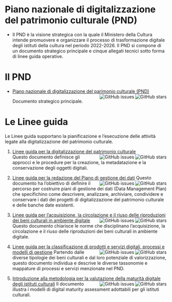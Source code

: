# Piano nazionale di digitalizzazione del patrimonio culturale (PND)

- Il PND è la visione strategica con la quale il Ministero della Cultura intende promuovere e organizzare il processo di trasformazione digitale degli istituti della cultura nel periodo 2022-2026.  Il PND si compone di un documento strategico principale e cinque allegati tecnici sotto forma di linee guida operative.

# Il PND

- [Piano nazionale di digitalizzazione del parimonio culturale (PND)](https://github.com/italia/ICDP-PND-docs) <img align="right" src="https://img.shields.io/github/stars/italia/ICDP-PND-docs?label=%E2%AD%90%EF%B8%8F&logo=github" alt="GitHub stars"><img align="right" src="https://img.shields.io/github/issues/italia/ICDP-PND-docs" alt="GitHub issues">

  Documento strategico principale.

# Le Linee guida
Le Linee guida supportano la pianificazione e l’esecuzione delle attività legate alla digitalizzazione del patrimonio culturale.
    
1. [Linee guida per la digitalizzazione del patrimonio culturale](https://github.com/italia/ICDP-PND-digitalizzazione-docs) <img align="right" src="https://img.shields.io/github/stars/italia/ICDP-PND-docs?label=%E2%AD%90%EF%B8%8F&logo=github" alt="GitHub stars"> <img align="right" src="https://img.shields.io/github/issues/italia/ICDP-PND-docs" alt="GitHub issues">  
   Questo documento definisce gli approcci e le procedure per la creazione, la metadatazione e la conservazione degli oggetti digitali.

2. [Linee guida per la redazione del Piano di gestione dei dati](https://github.com/italia/ICDP-PND-dmp-docs) <img align="right" src="https://img.shields.io/github/stars/italia/ICDP-PND-docs?label=%E2%AD%90%EF%B8%8F&logo=github" alt="GitHub stars"> <img align="right" src="https://img.shields.io/github/issues/italia/ICDP-PND-docs" alt="GitHub issues">
    Questo documento ha l’obiettivo di definire il percorso per costruire piani di gestione dei dati (Data Management Plan) che specifichino come descrivere, analizzare, archiviare, condividere e conservare i dati dei progetti di digitalizzazione del patrimonio culturale e delle banche date esistenti.

3. [Linee guida per l’acquisizione, la circolazione e il riuso delle riproduzioni dei beni culturali in ambiente digitale](https://github.com/italia/ICDP-PND-circolazione-riuso-docs) <img align="right" src="https://img.shields.io/github/stars/italia/ICDP-PND-docs?label=%E2%AD%90%EF%B8%8F&logo=github" alt="GitHub stars"> <img align="right" src="https://img.shields.io/github/issues/italia/ICDP-PND-docs" alt="GitHub issues">
    Questo documento chiarisce le norme che disciplinano l’acquisizione, la circolazione e il riuso delle riproduzioni dei beni culturali in ambiente digitale.

4. [Linee guida per la classificazione di prodotti e servizi digitali, processi e modelli di gestione](https://github.com/italia/ICDP-PND-servizi-docs) <img align="right" src="https://img.shields.io/github/stars/italia/ICDP-PND-docs?label=%E2%AD%90%EF%B8%8F&logo=github" alt="GitHub stars"> <img align="right" src="https://img.shields.io/github/issues/italia/ICDP-PND-docs" alt="GitHub issues">
  Partendo dalle diverse tipologie dei beni culturali e dal loro potenziale di valorizzazione, questo documento individua e descrive le diverse tassonomie e mappature di processi e servizi menzionate nel PND.

5. [Introduzione alla metodologia per la valutazione della maturità digitale degli istituti culturali](https://github.com/italia/ICDP-PND-maturita-docs) <img align="right" src="https://img.shields.io/github/stars/italia/ICDP-PND-docs?label=%E2%AD%90%EF%B8%8F&logo=github" alt="GitHub stars"> <img align="right" src="https://img.shields.io/github/issues/italia/ICDP-PND-docs" alt="GitHub issues">
  Il documento illustra i modelli di digital maturity assessment adottabili per gli istituti culturali.
